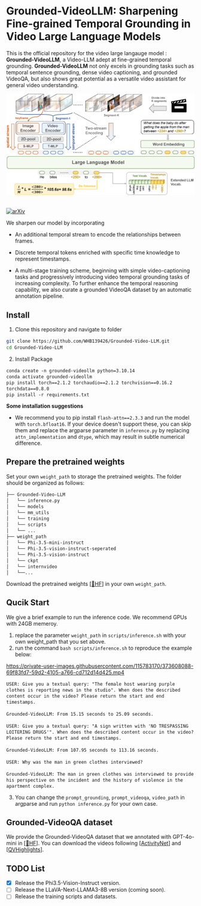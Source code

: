 # Grounded-VideoLLM: Sharpening Fine-grained Temporal Grounding in Video Large Language Models
This is the official repository for the video large langauge model : **Grounded-VideoLLM**, a Video-LLM adept at fine-grained temporal grounding. **Grounded-VideoLLM** not only excels in grounding tasks such as temporal sentence grounding, dense video captioning, and grounded VideoQA, but also shows great potential as a versatile video assistant for general video understanding.

<div align="center">
  <img src="model.png"/>
</div><br/>

[![arXiv](https://img.shields.io/badge/Arxiv-2311.10122-b31b1b.svg?logo=arXiv)](https://arxiv.org/abs/2410.03290) <br>


We sharpen our model by incorporating 

- An additional temporal stream to encode the relationships between frames. 

- Discrete temporal tokens enriched with specific time knowledge to represent timestamps. 

- A multi-stage training scheme, beginning with simple video-captioning tasks and progressively introducing video temporal grounding tasks of increasing complexity. To further enhance the temporal reasoning capability, we also curate a grounded VideoQA dataset by an automatic annotation pipeline. 


## Install
1. Clone this repository and navigate to folder
```bash
git clone https://github.com/WHB139426/Grounded-Video-LLM.git
cd Grounded-Video-LLM
```

2. Install Package
```Shell
conda create -n grounded-videollm python=3.10.14
conda activate grounded-videollm
pip install torch==2.1.2 torchaudio==2.1.2 torchvision==0.16.2 torchdata==0.8.0
pip install -r requirements.txt
```

**Some installation suggestions**
- We recommend you to pip install `flash-attn==2.3.3` and run the model with `torch.bfloat16`. If your device doesn't support these, you can skip them and replace the argparse parameter in `inference.py` by replacing `attn_implementation` and `dtype`, which may result in subtle numerical difference.

## Prepare the pretrained weights

Set your own `weight_path` to storage the pretrained weights. The folder should be organized as follows: 
```
├── Grounded-Video-LLM
│   └── inference.py
│   └── models
│   └── mm_utils
│   └── training
│   └── scripts
│   └── ...
├── weight_path
│   └── Phi-3.5-mini-instruct
│   └── Phi-3.5-vision-instruct-seperated
│   └── Phi-3.5-vision-instruct
│   └── ckpt
│   └── internvideo
│   └──...
```
Download the pretrained weights [[🤗HF](https://huggingface.co/WHB139426/Grounded-Video-LLM/tree/main)] in your own `weight_path`. 

## Qucik Start
We give a brief example to run the inference code. We recommend GPUs with 24GB memeroy.
1. replace the parameter `weight_path` in `scripts/inference.sh` with your own weight_path that you set above.
2. run the command `bash scripts/inference.sh` to reproduce the example below:

https://private-user-images.githubusercontent.com/115783170/373608088-69f83fd7-59d2-4105-a766-cd712d14d425.mp4

```
USER: Give you a textual query: "The female host wearing purple clothes is reporting news in the studio". When does the described content occur in the video? Please return the start and end timestamps.

Grounded-VideoLLM: From 15.15 seconds to 25.09 seconds.

USER: Give you a textual query: "A sign written with 'NO TRESPASSING LOITERING DRUGS'". When does the described content occur in the video? Please return the start and end timestamps.

Grounded-VideoLLM: From 107.95 seconds to 113.16 seconds.

USER: Why was the man in green clothes interviewed?

Grounded-VideoLLM: The man in green clothes was interviewed to provide his perspective on the incident and the history of violence in the apartment complex.
```
3. You can change the `prompt_grounding`, `prompt_videoqa`, `video_path` in argparse and run `python inference.py` for your own case.

## Grounded-VideoQA dataset
We provide the Grounded-VideoQA dataset that we annotated with GPT-4o-mini in [[🤗HF](https://huggingface.co/WHB139426/Grounded-Video-LLM/blob/main/G-VideoQA-gpt4o-mini-anno.json)]. You can download the videos following [[ActivityNet](https://activity-net.org/download.html)] and [[QVHighlights](https://github.com/jayleicn/moment_detr)].

## TODO List
- [x] Release the Phi3.5-Vision-Instruct version.
- [ ] Release the LLaVA-Next-LLAMA3-8B version (coming soon).
- [ ] Release the training scripts and datasets.